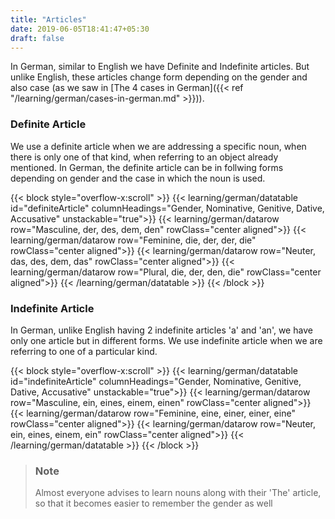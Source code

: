 ```yaml
---
title: "Articles"
date: 2019-06-05T18:41:47+05:30
draft: false
---
```


In German, similar to English we have Definite and Indefinite articles. But unlike English, these articles change form depending on the gender and also case (as we saw in [The 4 cases in German]({{< ref "/learning/german/cases-in-german.md" >}})). 


### Definite Article
We use a definite article when we are addressing a specific noun, when there is only one of that kind, when referring to an object already mentioned. In German, the definite article can be in follwing forms depending on gender and the case in which the noun is used.

{{< block style="overflow-x:scroll" >}}
    {{< learning/german/datatable id="definiteArticle" columnHeadings="Gender, Nominative, Genitive, Dative, Accusative" unstackable="true">}}
        {{< learning/german/datarow row="Masculine, der, des, dem, den" rowClass="center aligned">}}
        {{< learning/german/datarow row="Feminine, die, der, der, die" rowClass="center aligned">}}
        {{< learning/german/datarow row="Neuter, das, des, dem, das" rowClass="center aligned">}}
        {{< learning/german/datarow row="Plural, die, der, den, die" rowClass="center aligned">}}
    {{< /learning/german/datatable >}}
{{< /block >}}


### Indefinite Article

In German, unlike English having 2 indefinite articles 'a' and 'an', we have only one article but in different forms. We use indefinite article when we are referring to one of a particular kind.

{{< block style="overflow-x:scroll" >}}
    {{< learning/german/datatable id="indefiniteArticle" columnHeadings="Gender, Nominative, Genitive, Dative, Accusative" unstackable="true">}}
        {{< learning/german/datarow row="Masculine, ein, eines, einem, einen" rowClass="center aligned">}}
        {{< learning/german/datarow row="Feminine, eine, einer, einer, eine" rowClass="center aligned">}}
        {{< learning/german/datarow row="Neuter, ein, eines, einem, ein" rowClass="center aligned">}}
    {{< /learning/german/datatable >}}
{{< /block >}}


> ### Note
> Almost everyone advises to learn nouns along with their 'The' article, so that it becomes easier to remember the gender as well